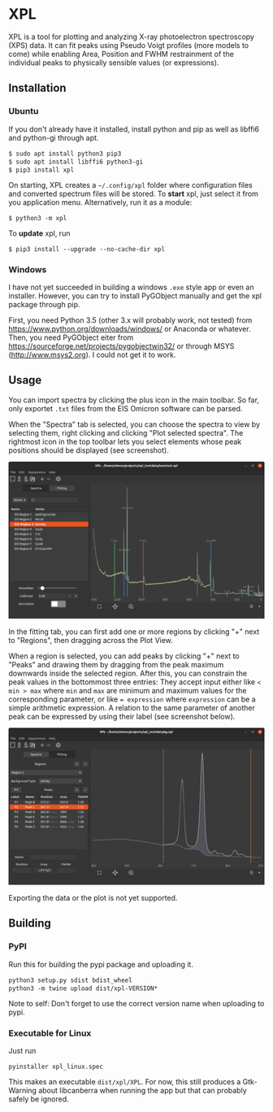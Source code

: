 # XPL

XPL is a tool for plotting and analyzing X-ray photoelectron spectroscopy (XPS) data. It can fit peaks using Pseudo Voigt profiles (more models to come) while enabling Area, Position and FWHM restrainment of the individual peaks to physically sensible values (or expressions).


## Installation
### Ubuntu

If you don't already have it installed, install python and pip as well as libffi6 and python-gi through apt.

```shell
$ sudo apt install python3 pip3
$ sudo apt install libffi6 python3-gi
$ pip3 install xpl
```

On starting, XPL creates a `~/.config/xpl` folder where configuration files and converted spectrum files will be stored. To **start** xpl, just select it from you application menu. Alternatively, run it as a module:

```shell
$ python3 -m xpl
```

To **update** xpl, run

```shell
$ pip3 install --upgrade --no-cache-dir xpl
```

### Windows

I have not yet succeeded in building a windows `.exe` style app or even an installer. However, you can try to install PyGObject manually and get the xpl package through pip.

First, you need Python 3.5 (other 3.x will probably work, not tested) from https://www.python.org/downloads/windows/ or Anaconda or whatever. Then, you need PyGObject eiter from https://sourceforge.net/projects/pygobjectwin32/ or through MSYS (http://www.msys2.org). I could not get it to work.

<!---
Download the x86_64 installer from http://www.msys2.org/. The instructions are shown on the website, here it is in short form: Follow the installer, then in the MSYS console type `pacman -Syu` and `pacman -Su`. If you encounter a warning, just close the MSYS console and try again.

In the MSYS console, run

```
pacman -S mingw-w64-i686-gtk3 mingw-w64-i686-python3-gobject
```
--->

## Usage

You can import spectra by clicking the plus icon in the main toolbar. So far, only exportet `.txt` files from the EIS Omicron software can be parsed.

When the "Spectra" tab is selected, you can choose the spectra to view by selecting them, right clicking and clicking "Plot selected spectra". The rightmost icon in the top toolbar lets you select elements whose peak positions should be displayed (see screenshot).

![Screenshot](doc/demo_atomlib.png "Matching peaks")

In the fitting tab, you can first add one or more regions by clicking "+" next to "Regions", then dragging across the Plot View. 

When a region is selected, you can add peaks by clicking "+" next to "Peaks" and drawing them by dragging from the peak maximum downwards inside the selected region. After this, you can constrain the peak values in the bottommost three entries: They accept input either like `< min > max` where `min` and `max` are minimum and maximum values for the corresponding parameter, or like `= expression` where `expression` can be a simple arithmetic expression. A relation to the same parameter of another peak can be expressed by using their label (see screenshot below).

![Screenshot](doc/demo_fitting.png "Fitting Ag3d peaks")

Exporting the data or the plot is not yet supported.

## Building
### PyPI

Run this for building the pypi package and uploading it.

```shell
python3 setup.py sdist bdist_wheel
python3 -m twine upload dist/xpl-VERSION*
```

Note to self: Don't forget to use the correct version name when uploading to pypi.

### Executable for Linux

Just run

```shell
pyinstaller xpl_linux.spec
```

This makes an executable `dist/xpl/XPL`. For now, this still produces a Gtk-Warning about libcanberra when running the app but that can probably safely be ignored.